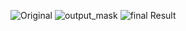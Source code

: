 ![Original](https://github.com/user-attachments/assets/63416c0c-5755-4796-b616-20af1ab11302)
![output_mask](https://github.com/user-attachments/assets/7dd4507f-7bfb-4790-989e-19de85dd6997)
![final Result](https://github.com/user-attachments/assets/4e67be7f-901b-4b1e-8ee9-039afd312c2d)
